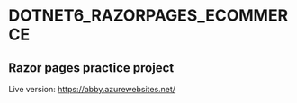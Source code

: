 # DOTNET6_RAZORPAGES_ECOMMERCE
## Razor pages practice project
Live version: https://abby.azurewebsites.net/
